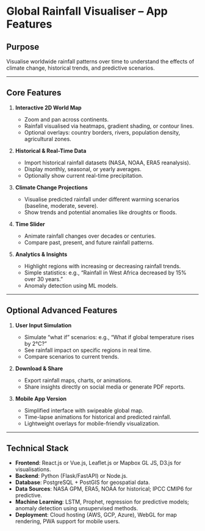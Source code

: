 # Global Rainfall Visualiser – App Features

## Purpose

Visualise worldwide rainfall patterns over time to understand the effects of climate change, historical trends, and predictive scenarios.

---

## Core Features

1. **Interactive 2D World Map**

   * Zoom and pan across continents.
   * Rainfall visualised via heatmaps, gradient shading, or contour lines.
   * Optional overlays: country borders, rivers, population density, agricultural zones.

2. **Historical & Real-Time Data**

   * Import historical rainfall datasets (NASA, NOAA, ERA5 reanalysis).
   * Display monthly, seasonal, or yearly averages.
   * Optionally show current real-time precipitation.

3. **Climate Change Projections**

   * Visualise predicted rainfall under different warming scenarios (baseline, moderate, severe).
   * Show trends and potential anomalies like droughts or floods.

4. **Time Slider**

   * Animate rainfall changes over decades or centuries.
   * Compare past, present, and future rainfall patterns.

5. **Analytics & Insights**

   * Highlight regions with increasing or decreasing rainfall trends.
   * Simple statistics: e.g., “Rainfall in West Africa decreased by 15% over 30 years.”
   * Anomaly detection using ML models.

---

## Optional Advanced Features

1. **User Input Simulation**

   * Simulate “what if” scenarios: e.g., “What if global temperature rises by 2°C?”
   * See rainfall impact on specific regions in real time.
   * Compare scenarios to current trends.

2. **Download & Share**

   * Export rainfall maps, charts, or animations.
   * Share insights directly on social media or generate PDF reports.

3. **Mobile App Version**

   * Simplified interface with swipeable global map.
   * Time-lapse animations for historical and predicted rainfall.
   * Lightweight overlays for mobile-friendly visualization.

---

## Technical Stack

* **Frontend**: React.js or Vue.js, Leaflet.js or Mapbox GL JS, D3.js for visualisations.
* **Backend**: Python (Flask/FastAPI) or Node.js.
* **Database**: PostgreSQL + PostGIS for geospatial data.
* **Data Sources**: NASA GPM, ERA5, NOAA for historical; IPCC CMIP6 for predictive.
* **Machine Learning**: LSTM, Prophet, regression for predictive models; anomaly detection using unsupervised methods.
* **Deployment**: Cloud hosting (AWS, GCP, Azure), WebGL for map rendering, PWA support for mobile users.
